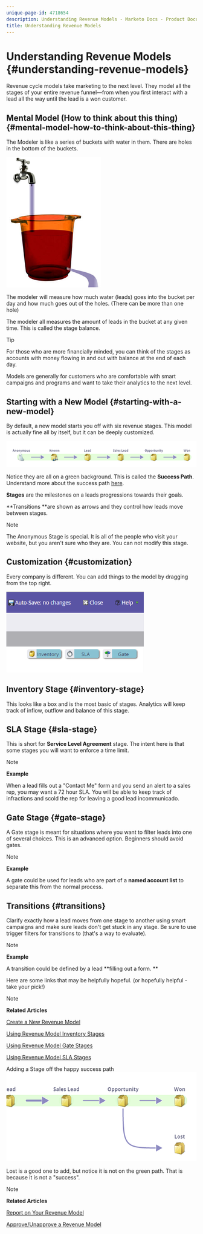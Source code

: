 ```yaml
---
unique-page-id: 4718654
description: Understanding Revenue Models - Marketo Docs - Product Documentation
title: Understanding Revenue Models
---
```


# Understanding Revenue Models {#understanding-revenue-models}

Revenue cycle models take marketing to the next level. They model all the stages of your entire revenue funnel—from when you first interact with a lead all the way until the lead is a won customer.

## Mental Model (How to think about this thing) {#mental-model-how-to-think-about-this-thing}

The Modeler is like a series of buckets with water in them. There are holes in the bottom of the buckets.

![](assets/image2015-6-12-10-3a14-3a4.png)

The modeler will measure how much water (leads) goes into the bucket per day and how much goes out of the holes. (There can be more than one hole)

The modeler all measures the amount of leads in the bucket at any given time. This is called the stage balance.

>[!TIP]
>
>For those who are more financially minded, you can think of the stages as accounts with money flowing in and out with balance at the end of each day.

Models are generally for customers who are comfortable with smart campaigns and programs and want to take their analytics to the next level.  

## Starting with a New Model {#starting-with-a-new-model}

By default, a new model starts you off with six revenue stages. This model is actually fine all by itself, but it can be deeply customized.&nbsp;

![](assets/image2015-6-12-9-3a43-3a11.png)

Notice they are all on a green background. This is called the **Success Path**. Understand more about the success path [here](understanding-revenue-model-success-path.md).

**Stages** are the milestones on a leads progressions towards their goals.

**Transitions **are shown as arrows and they control how leads move between stages.

>[!NOTE]
>
>The Anonymous Stage is special. It is all of the people who visit your website, but you aren't sure who they are. You can not modify this stage.

## Customization {#customization}

Every company is different. You can add things to the model by dragging from the top right.

![](assets/image2015-6-12-9-3a45-3a36.png)

## Inventory Stage {#inventory-stage}

This looks like a box and is the most basic of stages. Analytics will keep track of inflow, outflow and balance of this stage.

## SLA Stage {#sla-stage}

This is short for **Service Level Agreement** stage. The intent here is that some stages you will want to enforce a time limit.

>[!NOTE]
>
>**Example**
>
>When a lead fills out a "Contact Me" form and you send an alert to a sales rep, you may want a 72 hour SLA. You will be able to keep track of infractions and scold the rep for leaving a good lead incommunicado.

## Gate Stage {#gate-stage}

A Gate stage is meant for situations where you want to filter leads into one of several choices. This is an advanced option. Beginners should avoid gates.

>[!NOTE]
>
>**Example**
>
>A gate could be used for leads who are part of a **named account list** to separate this from the normal process.

## Transitions {#transitions}

Clarify exactly how a lead moves from one stage to another using smart campaigns and make sure leads don't get stuck in any stage. Be sure to use trigger filters for transitions to (that's a way to evaluate).&nbsp;

>[!NOTE]
>
>**Example**
>
>A transition could be defined by a lead **filling out a form. **

Here are some links that may be helpfully hopeful. (or hopefully helpful - take your pick!)

>[!NOTE]
>
>**Related Articles**
>
>[Create a New Revenue Model](create-a-new-revenue-model.md)
>
>[Using Revenue Model Inventory Stages](using-revenue-model-inventory-stages.md)
>
>[Using Revenue Model Gate Stages](using-revenue-model-gate-stages.md)
>
>[Using Revenue Model SLA Stages](using-revenue-model-sla-stages.md)

Adding a Stage off the happy success path   ![](assets/image2015-6-12-10-3a10-3a26.png)

Lost is a good one to add, but notice it is not on the green path. That is because it is not a "success".

>[!NOTE]
>
>**Related Articles**
>
>[Report on Your Revenue Model](report-on-your-revenue-model.md)
>
>[Approve/Unapprove a Revenue Model](approve-unapprove-a-revenue-model.md)

